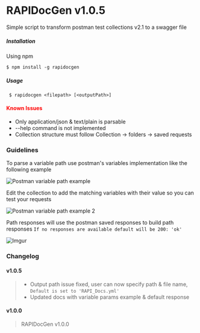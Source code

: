 
# RAPIDocGen v1.0.5


Simple script to transform postman test collections v2.1 to a swagger file


##### Installation

Using npm

```
$ npm install -g rapidocgen
```

##### Usage


```
 $ rapidocgen <filepath> [<outputPath>]
```

#### <span style="color:red">Known Issues</span>


-  Only application/json & text/plain is parsable
-  --help command is not implemented
-  Collection structure must follow Collection -> folders -> saved requests


### Guidelines

To parse a variable path use postman's variables implementation like the following example

![Postman variable path example](https://i.imgur.com/an9ihtV.png )

Edit the collection to add the matching variables with their value so you can test your requests

![Postman variable path example 2](https://i.imgur.com/kARJPmv.png)


Path responses will use the postman saved responses to build path responses
`If no responses are available default will be 200: 'ok'`

![Imgur](https://i.imgur.com/A5BO9aX.png)


### Changelog


#### v1.0.5
> - Output path issue fixed, user can now specify path & file name, `Default is set to 'RAPI_Docs.yml'`
> - Updated docs with variable params example & default response


#### v1.0.0

> RAPIDocGen v1.0.0
